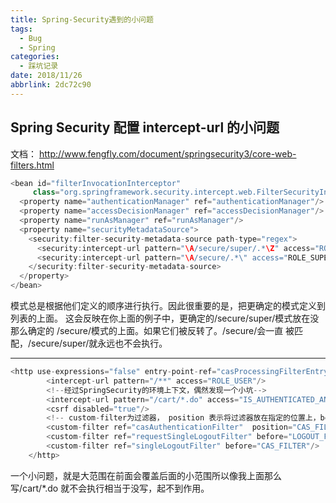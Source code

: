 ```yaml
---
title: Spring-Security遇到的小问题
tags:
  - Bug
  - Spring
categories:
  - 踩坑记录
date: 2018/11/26
abbrlink: 2dc72c90
---
```

## Spring Security 配置 intercept-url 的小问题

文档： http://www.fengfly.com/document/springsecurity3/core-web-filters.html

```java
<bean id="filterInvocationInterceptor"
     class="org.springframework.security.intercept.web.FilterSecurityInterceptor">
  <property name="authenticationManager" ref="authenticationManager"/>
  <property name="accessDecisionManager" ref="accessDecisionManager"/>
  <property name="runAsManager" ref="runAsManager"/>
  <property name="securityMetadataSource">
    <security:filter-security-metadata-source path-type="regex">
      <security:intercept-url pattern="\A/secure/super/.*\Z" access="ROLE_WE_DONT_HAVE"/>
      <security:intercept-url pattern="\A/secure/.*\" access="ROLE_SUPERVISOR,ROLE_TELLER"/>
    </security:filter-security-metadata-source>
  </property>
</bean>        
```

模式总是根据他们定义的顺序进行执行。因此很重要的是，把更确定的模式定义到列表的上面。 这会反映在你上面的例子中，更确定的/secure/super/模式放在没那么确定的 /secure/模式的上面。如果它们被反转了。/secure/会一直
 被匹配，/secure/super/就永远也不会执行。

----

```java
<http use-expressions="false" entry-point-ref="casProcessingFilterEntryPoint">
		<intercept-url pattern="/**" access="ROLE_USER"/>
        <!--经过SpringSecurity的环境上下文，偶然发现一个小坑-->
        <intercept-url pattern="/cart/*.do" access="IS_AUTHENTICATED_ANONYMOUSLY"/>
        <csrf disabled="true"/>
        <!-- custom-filter为过滤器， position 表示将过滤器放在指定的位置上，before表示放在指定位置之前  ，after表示放在指定的位置之后  -->
        <custom-filter ref="casAuthenticationFilter"  position="CAS_FILTER" />
        <custom-filter ref="requestSingleLogoutFilter" before="LOGOUT_FILTER"/>
        <custom-filter ref="singleLogoutFilter" before="CAS_FILTER"/>
    </http>
```
一个小问题，就是大范围在前面会覆盖后面的小范围所以像我上面那么写/cart/*.do 就不会执行相当于没写，起不到作用。